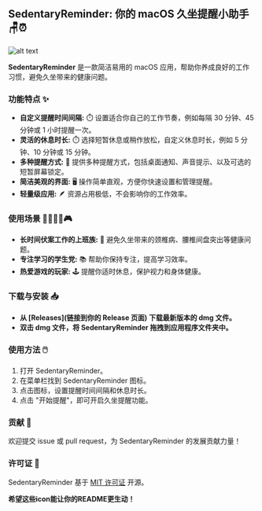 ## SedentaryReminder: 你的 macOS 久坐提醒小助手  🪑⏰

![alt text]('./public/readme.jpg')

**SedentaryReminder** 是一款简洁易用的 macOS 应用，帮助你养成良好的工作习惯，避免久坐带来的健康问题。

### 功能特点  ✨

* **自定义提醒时间间隔:** ⏱️ 设置适合你自己的工作节奏，例如每隔 30 分钟、45 分钟或 1 小时提醒一次。
* **灵活的休息时长:** ⏱️ 选择短暂休息或稍作放松，自定义休息时长，例如 5 分钟、10 分钟或 15 分钟。
* **多种提醒方式:** 🔔 提供多种提醒方式，包括桌面通知、声音提示、以及可选的短暂屏幕锁定。
* **简洁美观的界面:**  🖥️ 操作简单直观，方便你快速设置和管理提醒。
* **轻量级应用:**  🪶 资源占用极低，不会影响你的工作效率。

### 使用场景  👨‍💻👩‍🎓🎮

* **长时间伏案工作的上班族:**  💼 避免久坐带来的颈椎病、腰椎间盘突出等健康问题。
* **专注学习的学生党:**  📚 帮助你保持专注，提高学习效率。
* **热爱游戏的玩家:**  🕹️ 提醒你适时休息，保护视力和身体健康。

### 下载与安装  📥

* **从 [Releases](链接到你的 Release 页面) 下载最新版本的 dmg 文件。**
* **双击 dmg 文件，将 SedentaryReminder 拖拽到应用程序文件夹中。**

### 使用方法  🖱️

1. 打开 SedentaryReminder。
2. 在菜单栏找到 SedentaryReminder 图标。
3. 点击图标，设置提醒时间间隔和休息时长。
4. 点击 "开始提醒"，即可开启久坐提醒功能。

### 贡献  🤝

欢迎提交 issue 或 pull request，为 SedentaryReminder 的发展贡献力量！

### 许可证  📝

SedentaryReminder 基于 [MIT 许可证]('./LICENSE') 开源。 

**希望这些icon能让你的README更生动！** 
